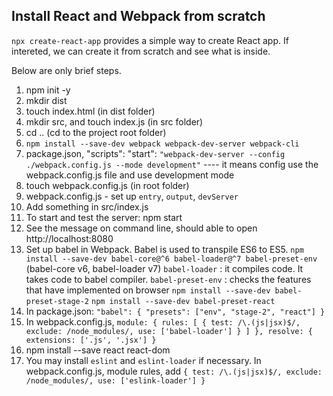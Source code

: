 ## Install React and Webpack from scratch

`npx create-react-app` provides a simple way to create React app. If intereted, we can create it from scratch and see what is inside.

Below are only brief steps.

1. npm init -y
2. mkdir dist
3. touch index.html (in dist folder)
4. mkdir src, and touch index.js (in src folder)
5. cd .. (cd to the project root folder)
6. `npm install --save-dev webpack webpack-dev-server webpack-cli`
7. package.json, "scripts": "start": `"webpack-dev-server --config ./webpack.config.js --mode development"`  ---- it means config use the webpack.config.js file and use development mode
8. touch webpack.config.js (in root folder)
9. webpack.config.js - set up `entry`, `output`, `devServer`
10. Add something in src/index.js
11. To start and test the server: npm start
12. See the message on command line, should able to open http://localhost:8080
13. Set up babel in Webpack. Babel is used to transpile ES6 to ES5.
`npm install --save-dev babel-core@^6 babel-loader@^7 babel-preset-env` (babel-core v6, babel-loader v7)
`babel-loader` : it compiles code. It takes code to babel compiler.
`babel-preset-env` : checks the features that have implemented on browser
`npm install --save-dev babel-preset-stage-2`
`npm install --save-dev babel-preset-react`
14. In package.json: `"babel": { "presets": ["env", "stage-2", "react"] }`
15. In webpack.config.js, `module: { rules: [ { test: /\.(js|jsx)$/, exclude: /node_modules/, use: ['babel-loader'] } ] }, resolve: { extensions: ['.js', '.jsx'] }`
16. npm install --save react react-dom
17. You may install `eslint` and `eslint-loader` if necessary. In webpack.config.js, module rules, add `{ test: /\.(js|jsx)$/, exclude: /node_modules/, use: ['eslink-loader'] }`

